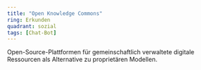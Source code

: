 ```yaml
---
title: "Open Knowledge Commons"
ring: Erkunden
quadrant: sozial
tags: [Chat-Bot]
---
```


Open-Source-Plattformen für gemeinschaftlich verwaltete digitale Ressourcen als Alternative zu proprietären Modellen.
